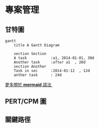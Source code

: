 # 專案管理

## 甘特圖
```mermaid
gantt
    title A Gantt Diagram

    section Section
    A task           :a1, 2014-01-01, 30d
    Another task     :after a1  , 20d
    section Another
    Task in sec      :2014-01-12  , 12d
    anther task      : 24d
```
[更多關於 **mermaid** 語法 <i class="fa fa-external-link"></i>](http://mermaid-js.github.io/mermaid)
&nbsp;
&nbsp;

    
## PERT/CPM 圖

## 關鍵路徑
